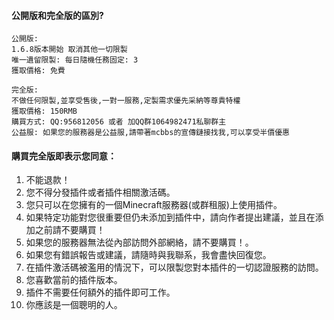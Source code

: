 #### 公開版和完全版的區別?
```
公開版:
1.6.8版本開始 取消其他一切限製
唯一遺留限製: 每日隨機任務固定: 3
獲取價格: 免費

完全版:
不做任何限製,並享受售後,一對一服務,定製需求優先采納等尊貴特權
獲取價格: 150RMB
購買方式: QQ:956812056 或者 加QQ群1064982471私聊群主
公益服: 如果您的服務器是公益服,請帶著mcbbs的宣傳鏈接找我,可以享受半價優惠
```

#### 購買完全版即表示您同意：
1. 不能退款！
2. 您不得分發插件或者插件相關激活碼。
3. 您只可以在您擁有的一個Minecraft服務器(或群租服)上使用插件。
4. 如果特定功能對您很重要但仍未添加到插件中，請向作者提出建議，並且在添加之前請不要購買！
5. 如果您的服務器無法從內部訪問外部網絡，請不要購買！。
6. 如果您有錯誤報告或建議，請隨時與我聯系，我會盡快回復您。
7. 在插件激活碼被濫用的情況下，可以限製您對本插件的一切認證服務的訪問。
8. 您喜歡當前的插件版本。
9. 插件不需要任何額外的插件即可工作。
10. 你應該是一個聰明的人。
